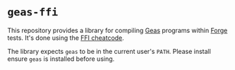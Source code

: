 # `geas-ffi`

This repository provides a library for compiling [Geas][geas] programs within
[Forge][forge] tests. It's done using the [FFI cheatcode][ffi].

The library expects `geas` to be in the current user's `PATH`. Please install
ensure `geas` is installed before using.

[geas]: https://github.com/fjl/geas
[forge]: https://book.getfoundry.sh/forge/
[ffi]: https://book.getfoundry.sh/cheatcodes/ffi
